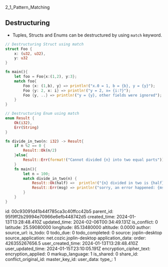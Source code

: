 2_1_Pattern_Matching

## Destructuring
- Tuples, Structs and Enums can be destructured by using `match` keyword.

```rust
// Destructuring Struct using match
struct Foo {
	x: (u32, u32),
	y: u32
}

fn main(){
	let foo = Foo{x:(1,2), y:3};
	match foo{
		Foo {x: (1,b), y} => println!("x.0 = 1, b = {b}, y = {y}");
		Foo {y: 2, x: i} => println!("y = 2, x= {i:?}");
		Foo {y, ..} => println!("y = {y}, other fields were ignored");
	}
}

```

```rust
// Destructuring Enum using match
enum Result {
	Ok(i32),
	Err(String)
}

fn divide_in_two(n: i32) -> Result{
	if n %2 == 0 {
		Result::Ok(n/2)
	}else{
		Result::Err(format!("Cannot divided {n} into two equal parts"))
	}
	fn main(){
		let n = 100;
		match divide_in_two(n) {
			Result::Ok(half) =>  println!("{n} divided in two is {half}"),
			Result::Err(msg) => println!("sorry, an error happened: {msg}")
		}
	}
}
```

id: 00c93091d41b44f785ca3c40ffcc42b5
parent_id: 95f9ff2b29994e70966e6efb448742d5
created_time: 2024-01-13T13:28:48.410Z
updated_time: 2024-02-06T00:34:49.131Z
is_conflict: 0
latitude: 25.59080000
longitude: 85.13480000
altitude: 0.0000
author: 
source_url: 
is_todo: 0
todo_due: 0
todo_completed: 0
source: joplin-desktop
source_application: net.cozic.joplin-desktop
application_data: 
order: 426355267656.5
user_created_time: 2024-01-13T13:28:48.410Z
user_updated_time: 2024-01-15T23:10:05.191Z
encryption_cipher_text: 
encryption_applied: 0
markup_language: 1
is_shared: 0
share_id: 
conflict_original_id: 
master_key_id: 
user_data: 
type_: 1